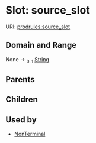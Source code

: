 
# Slot: source_slot




URI: [prodrules:source_slot](https://w3id.org/linkml/schemagrammar/prodrules/source_slot)


## Domain and Range

None &#8594;  <sub>0..1</sub> [String](types/String.md)

## Parents


## Children


## Used by

 * [NonTerminal](NonTerminal.md)
